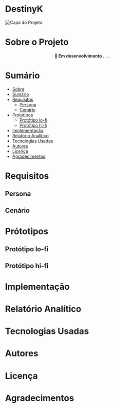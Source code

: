 # DestinyK


![Capa do Projeto](https://github.com/flasantoro/pics/assets/129131822/62df0fac-098d-4fb6-8d79-d52e77906015)

# Sobre o Projeto

<h4 align="center"> 
	🚧  Em desenvolvimento . . .
</h4>

# Sumário

* [Sobre](#sobre-o-projeto)
* [Sumário](#sumário)
* [Requisitos](#requisitos)
  * [Persona](Persona)
  * [Cenário](Cenário)
* [Prototipos](Protótipos)
  * [Protótipo lo-fi](Protótipo-lo-fi)
  * [Protótipo hi-fi](Protótipo-hi-fi)
* [Implementação](Implementação)
* [Relatório Analítico ](Relatório-Analítico)
* [Tecnologias Usadas](#tecnologias-usadas)
* [Autores](Autores)
* [Licença](Licença)
* [Agradecimentos](#agradecimentos)


# Requisitos  

## Persona

## Cenário


# Prótotipos

## Protótipo lo-fi

## Protótipo hi-fi


# Implementação


# Relatório Analítico 


# Tecnologias Usadas


# Autores


# Licença


# Agradecimentos
